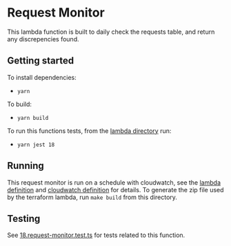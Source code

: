 # Request Monitor

This lambda function is built to daily check the requests table, and return any discrepencies found.

## Getting started

To install dependencies:

- `yarn`

To build:

- `yarn build`

To run this functions tests, from the [lambda directory](../) run:

- `yarn jest 18`

## Running

This request monitor is run on a schedule with cloudwatch, see the [lambda definition](../../terraform/lambda-request-monitor.tf) and [cloudwatch definition](../../terraform/cloudwatch.tf) for details. To generate the zip file used by the terraform lambda, run `make build` from this directory.

## Testing

See [18.request-monitor.test.ts](../__tests__/18.request-monitor.test.ts) for tests related to this function.
